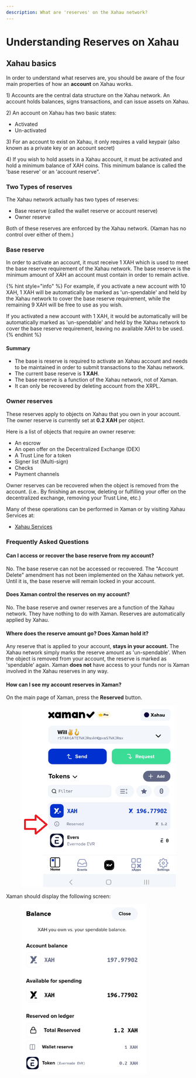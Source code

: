 ```yaml
---
description: What are 'reserves' on the Xahau network?
---
```


# Understanding Reserves on Xahau

## Xahau basics

In order to understand what reserves are, you should be aware of the four main properties of how an **account** on Xahau works.

1\) Accounts are the central data structure on the Xahau network. An account holds balances, signs transactions, and can issue assets on Xahau.&#x20;

2\) An account on Xahau has two basic states:

* Activated
* Un-activated&#x20;

3\) For an account to exist on Xahau, it only requires a valid keypair (also known as a private key or an account secret)

4\) If you wish to hold assets in a Xahau account, it must be activated and hold a minimum balance of XAH coins. This minimum balance is called the 'base reserve' or an 'account reserve".

### Two Types of reserves

The Xahau network actually has two types of reserves:

* Base reserve (called the wallet reserve or account reserve)
* Owner reserve

Both of these reserves are enforced by the Xahau network. (Xaman has no control over either of them.)

### **Base reserve**

In order to activate an account, it must receive 1 XAH which is used to meet the base reserve requirement of the Xahau network. The base reserve is the minimum amount of XAH an account must contain in order to remain active.&#x20;

{% hint style="info" %}
For example, if you activate a new account with 10 XAH, 1 XAH will be automatically be marked as 'un-spendable' and held by the Xahau network to cover the base reserve requirement, while the remaining 9 XAH will be free to use as you wish.

If you activated a new account with 1 XAH, it would be automatically will be automatically marked as 'un-spendable' and held by the Xahau network to cover the base reserve requirement, leaving no available XAH to be used.
{% endhint %}

#### Summary

* The base is reserve is required to activate an Xahau account and needs to be maintained in order to submit transactions to the Xahau network.
* The current base reserve is **1 XAH**.&#x20;
* The base reserve is a function of the Xahau network, not of Xaman.
* It can only be recovered by deleting account from the XRPL.

### &#x20;O**wner reserves**

These reserves apply to objects on Xahau that you own in your account. The owner reserve is currently set at **0.2 XAH** per object.

Here is a list of objects that require an owner reserve:

* An escrow
* An open offer on the Decentralized Exchange (DEX)
* A Trust Line for a token
* Signer list (Multi-sign)
* Checks
* Payment channels

Owner reserves can be recovered when the object is removed from the account. (i.e.. By finishing an escrow, deleting or fulfilling your offer on the decentralized exchange, removing your Trust Line, etc.)

Many of these operations can be performed in Xaman or by visiting Xahau Services at:

* [Xahau Services](https://xahau.services/)

### **Frequently Asked Questions**

#### **Can I access or recover the base reserve from my account?**

No. The base reserve can not be accessed or recovered. The "Account Delete" amendment has not been implemented on the Xahau network yet. Until it is, the base reserve will remain locked in your account.&#x20;

#### **Does Xaman control the reserves on my account?**

No. The base reserve and owner reserves are a function of the Xahau network. They have nothing to do with Xaman. Reserves are automatically applied by Xahau.

#### **Where does the reserve amount go? Does Xaman hold it?**

Any reserve that is applied to your account, **stays in your account.** The Xahau network simply marks the reserve amount as 'un-spendable'. When the object is removed from your account, the reserve is marked as 'spendable' again. Xaman **does not** have access to your funds nor is Xaman involved in the Xahau reserves in any way.

#### **How can I see my account reserves in Xaman?**

On the main page of Xaman, press the **Reserved** button.



<figure><img src="../.gitbook/assets/Reserves - Screen 1.png" alt=""><figcaption></figcaption></figure>

Xaman should display the following screen:

<figure><img src="../.gitbook/assets/Reserves - Screen 2.png" alt=""><figcaption></figcaption></figure>
